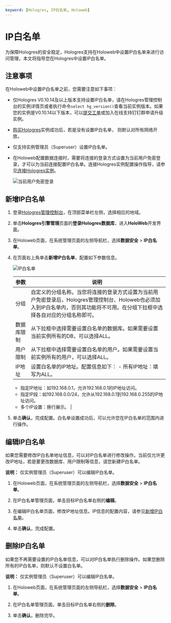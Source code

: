 ```yaml
---
keyword: [Hologres, IP白名单, Holoweb]
---
```


# IP白名单

为保障Hologres的安全稳定，Hologres支持在Holoweb中设置IP白名单来进行访问管理，本文将指导您在Hologres中设置IP白名单。

## 注意事项

在Holoweb中设置IP白名单之前，您需要注意如下事项：

-   仅Hologres V0.10.14及以上版本支持设置IP白名单，请在Hologres管理控制台的实例详情页或者执行命令`select hg_version()`查看当前实例版本。如果您的实例是V0.10.14以下版本，可以[提交工单](https://workorder-intl.console.aliyun.com/)或加入在线支持钉钉群申请升级实例。
-   [购买Hologres](/intl.zh-CN/准备工作/购买Hologres.md)实例成功后，若是没有设置IP白名单， 则默认对所有网络开放。
-   仅支持实例管理员（Superuser）设置IP白名单。
-   在Holoweb配置数据连接时，需要将连接的登录方式设置为当前用户免密登录，才可以为当前连接配置IP白名单。连接Hologres实例配置操作指导，请参见[连接Hologres实例](/intl.zh-CN/快速入门/HoloWeb快速入门.md)。

    ![当前用户免密登录](https://static-aliyun-doc.oss-accelerate.aliyuncs.com/assets/img/zh-CN/9962371161/p232918.png)


## 新增IP白名单

1.  登录[Hologres管理控制台](https://hologram.console.aliyun.com/#/instance)，在顶部菜单栏左侧，选择相应的地域。

2.  单击**Hologres引擎管理**页面的**登录Hologres数据库**，进入**HoloWeb**开发界面。

3.  在Holoweb页面，在系统管理页面的左侧导航栏，选择**数据安全** \> **IP白名单**。

4.  在页面右上角单击**新增IP白名单**，配置如下参数信息。

    ![IP白名单](https://static-aliyun-doc.oss-accelerate.aliyuncs.com/assets/img/zh-CN/2790321161/p229410.png)

    |参数|说明|
    |--|--|
    |分组|自定义的分组名称。当您将连接的登录方式设置为当前用户免密登录后，Hologres管理控制台、Holoweb也必须加入到IP白名单内，否则其功能将不可用。在分组下拉框中选择各自对应的分组名称即可。 |
    |数据库限制|从下拉框中选择需要设置白名单的数据库。如果需要设置当前实例所有的DB，可以选择ALL。|
    |用户限制|从下拉框中选择需要设置白名单的用户。如果需要设置当前实例所有的用户，可以选择ALL。|
    |IP地址|设置白名单的IP地址。配置信息如下：    -   所有IP地址：填写为ALL。
    -   指定IP地址：如192.168.0.1，允许192.168.0.1的IP地址访问。
    -   指定IP段：如192.168.0.0/24，允许从192.168.0.1到192.168.0.255的IP地址访问。
    -   多个IP设置：换行展示。 |

5.  单击**确认**，完成配置。白名单设置成功后，可以允许您在IP白名单的范围内进行操作。


## 编辑IP白名单

如果您需要修改IP白名单地址信息，可以对IP白名单进行修改操作。当前仅允许更改IP地址，若是要更改数据库、用户限制等信息，请您新建IP白名单。

**说明：** 仅实例管理员（Superuser）可以编辑IP白名单。

1.  在Holoweb页面，在系统管理页面的左侧导航栏，选择**数据安全** \> **IP白名单**。

2.  在IP白名单管理页面，单击目标IP白名单右侧的**编辑**。

3.  在编辑IP白名单页面，修改IP地址信息。IP信息的配置内容，请参见[新增IP白名单](#section_hsq_vod_xpd)。

4.  单击**确认**，完成配置。


## 删除IP白名单

如果您不再需要设置的IP白名单信息，可以对IP白名单执行删除操作。如果您删除所有的IP白名单，则默认不设置白名单。

**说明：** 仅实例管理员（Superuser）可以编辑IP白名单。

1.  在Holoweb页面，在系统管理页面的左侧导航栏，选择**数据安全** \> **IP白名单**。

2.  在IP白名单管理页面，单击目标IP白名单右侧的**删除**。

3.  单击**确认**，删除完毕。


